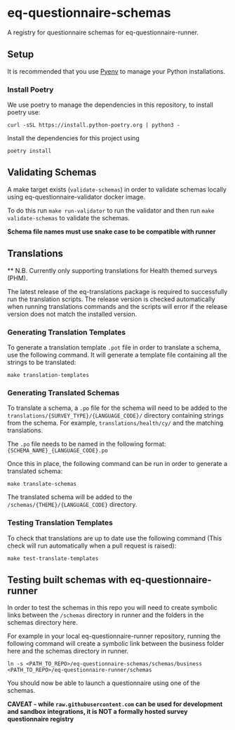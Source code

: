 # eq-questionnaire-schemas

A registry for questionnaire schemas for eq-questionnaire-runner.


## Setup

It is recommended that you use [Pyenv](https://github.com/pyenv/pyenv) to manage your Python installations.

### Install Poetry

We use poetry to manage the dependencies in this repository, to install poetry use:

```
curl -sSL https://install.python-poetry.org | python3 -
```

Install the dependencies for this project using
```
poetry install
```

## Validating Schemas

A make target exists (`validate-schemas`) in order to validate schemas locally using eq-questionnaire-validator docker image.

To do this run `make run-validator` to run the validator and then run `make validate-schemas` to validate the schemas.

**Schema file names must use snake case to be compatible with runner**

## Translations

** N.B. Currently only supporting translations for Health themed surveys (PHM).

The latest release of the eq-translations package is required to successfully run the translation scripts. The release version is checked automatically when running translations commands and the scripts will error if the release version does not match the installed version.

### Generating Translation Templates

To generate a translation template `.pot` file in order to translate a schema, use the following command. It will generate a template file containing all the strings to be translated:
```
make translation-templates
```

### Generating Translated Schemas

To translate a schema, a `.po` file for the schema will need to be added to the `translations/{SURVEY_TYPE}/{LANGUAGE_CODE}/` directory containing strings from the schema. For example, `translations/health/cy/`
and the matching translations. 

The `.po` file needs to be named in the following format: `{SCHEMA_NAME}_{LANGUAGE_CODE}.po`

Once this in place, the following command can be run in order to generate a translated
schema:
```
make translate-schemas
```
The translated schema will be added to the `/schemas/{THEME}/{LANGUAGE_CODE}` directory.

### Testing Translation Templates

To check that translations are up to date use the following command (This check will run automatically when a pull request is raised):
```
make test-translate-templates
```

## Testing built schemas with eq-questionnaire-runner

In order to test the schemas in this repo you will need to create symbolic links between the `/schemas` directory in runner and the folders in the schemas directory here. 

For example in your local eq-questionnaire-runner repository, running the following command will create a symbolic link between the business folder here and the schemas directory in runner.
```
ln -s <PATH_TO_REPO>/eq-questionnaire-schemas/schemas/business <PATH_TO_REPO>/eq-questionnaire-runner/schemas
```
You should now be able to launch a questionnaire using one of the schemas.

**CAVEAT - while `raw.githubusercontent.com` can be used for development and sandbox integrations, it is NOT a formally hosted survey questionnaire registry**

